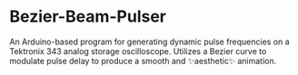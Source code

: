 # Bezier-Beam-Pulser

An Arduino-based program for generating dynamic pulse frequencies on a Tektronix 343 analog storage oscilloscope. Utilizes a Bezier curve to modulate pulse delay to produce a smooth and ✨aesthetic✨ animation.

<image>
